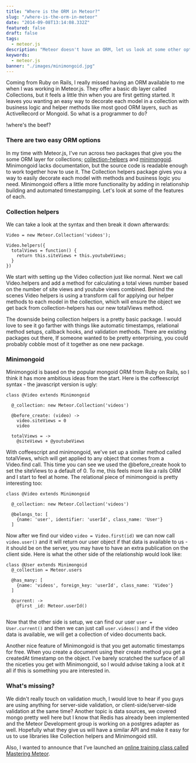 ```yaml
---
title: "Where is the ORM in Meteor?"
slug: "/where-is-the-orm-in-meteor"
date: "2014-09-08T13:14:08.332Z"
featured: false
draft: false
tags:
  - meteor.js
description: "Meteor doesn't have an ORM, let us look at some other options"
keywords:
  - meteor.js
banner: "./images/minimongoid.jpg"
---
```


Coming from Ruby on Rails, I really missed having an ORM available to me when I was working in Meteor.js. They offer a basic db layer called Collections, but it feels a little thin when you are first getting started. It leaves you wanting an easy way to decorate each model in a collection with business logic and helper methods like most good ORM layers, such as ActiveRecord or Mongoid. So what is a programmer to do?

!where's the beef?

### There are two easy ORM options

In my time with Meteor.js, I've run across two packages that give you the some ORM layer for collections; [collection-helpers](https://github.com/dburles/meteor-collection-helpers/) and [minimongoid](https://github.com/Exygy/minimongoid). Minimongoid lacks documentation, but the source code is readable enough to work together how to use it. The Collection helpers package gives you a way to easily decorate each model with methods and business logic you need. Minimongoid offers a little more functionality by adding in relationship building and automated timestampping. Let's look at some of the features of each.

### Collection helpers

We can take a look at the syntax and then break it down afterwards:

```
Video = new Meteor.Collection('videos');

Video.helpers({
  totalViews = function() {
    return this.siteViews + this.youtubeViews;
  }
})
```

We start with setting up the Video collection just like normal. Next we call Video.helpers and add a method for calculating a total views number based on the number of site views and youtube views combined. Behind the scenes Video helpers is using a transform call for applying our helper methods to each model in the collection, which will ensure the object we get back from collection-helpers has our new totalViews method.

The downside being collection helpers is a pretty basic package. I would love to see it go farther with things like automatic timestamps, relational method setups, callback hooks, and validation methods. There are existing packages out there, If someone wanted to be pretty enterprising, you could probably cobble most of it together as one new package.

### Minimongoid

Minimongoid is based on the popular mongoid ORM from Ruby on Rails, so I think it has more ambitious ideas from the start. Here is the coffeescript syntax - the javascript version is ugly:

```
class @Video extends Minimongoid

  @_collection: new Meteor.Collection('videos')

  @before_create: (video) ->
    video.siteViews = 0
    video
  
  totalViews = ->
    @siteViews + @youtubeViews
```

With coffeescript and minimongoid, we've set up a similar method called totalViews, which will get applied to any object that comes from a Video.find call. This time you can see we used the @before_create hook to set the siteViews to a default of 0. To me, this feels more like a rails ORM and I start to feel at home. The relational piece of minimongoid is pretty interesting too:

```
class @Video extends Minimongoid

  @_collection: new Meteor.Collection('videos')
  
  @belongs_to: [
    {name: 'user', identifier: 'userId', class_name: 'User'}
  ]
```

Now after we find our video `video = Video.first(id)` we can now call `video.user()` and it will return our user object if that data is available to us - it should be on the server, you may have to have an extra publication on the client side. Here is what the other side of the relationship would look like:

```
class @User extends Minimongoid
  @_collection = Meteor.users
  
  @has_many: [
    {name: 'videos', foreign_key: 'userId', class_name: 'Video'}
  ]  
  
  @current: ->
    @first _id: Meteor.userId()
  
```

Now that the other side is setup, we can find our user `user = User.current()` and then we can just call `user.videos()` and if the video data is available, we will get a collection of video documents back.

Another nice feature of Minimongoid is that you get automatic timestamps for free. When you create a document using their create method you get a createdAt timestamp on the object. I've barely scratched the surface of all the niceties you get with Minimongoid, so I would advise taking a look at it all if this is something you are interested in.

### What's missing?

We didn't really touch on validation much, I would love to hear if you guys are using anything for server-side validation, or client-side/server-side validation at the same time? Another topic is data sources, we covered mongo pretty well here but I know that Redis has already been implemented and the Meteor Development group is working on a postgres adapter as well. Hopefully what they give us will have a similar API and make it easy for us to use libraries like Collection helpers and Minimongoid still.

Also, I wanted to announce that I've launched an [online training class called Mastering Meteor](http://meteorjs.club/learn/).
